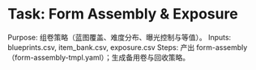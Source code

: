 # Task: Form Assembly & Exposure

Purpose: 组卷策略（蓝图覆盖、难度分布、曝光控制与等值）。
Inputs: blueprints.csv, item_bank.csv, exposure.csv
Steps: 产出 form-assembly（form-assembly-tmpl.yaml）；生成备用卷与回收策略。
